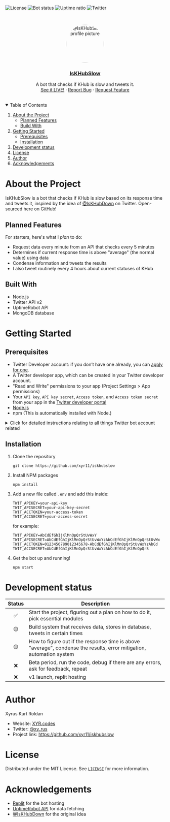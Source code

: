 ![License](https://img.shields.io/github/license/xyr11/iskhubslow?color=blue&style=flat-square)
![Bot status](https://img.shields.io/uptimerobot/status/m787049497-77105a43774c3d08e2afb952?style=flat-square)
![Uptime ratio](https://img.shields.io/uptimerobot/ratio/7/m787049497-77105a43774c3d08e2afb952?label=uptime%20ratio&style=flat-square) 
![Twitter](https://img.shields.io/twitter/follow/IsKHubSlow?color=blue&style=flat-square)

<br />
<p align="center">
  <a href="https://github.com/xyr11/iskhubslow">
    <img src="https://pbs.twimg.com/profile_images/1364194963504852994/dyZu1ojE_400x400.png" alt="@IsKHubSlow profile picture" title="@IsKHubSlow profile picture" width="120" height="120" style="border-radius:50%">
  </a>
  <h3 align="center"><a href="https://twitter.com/IsKHubSlow/" style="color:inherit">IsKHubSlow</a></h3>
  <p align="center">
    A bot that checks if KHub is slow and tweets it.
    <br />
    <a href="https://twitter.com/IsKHubSlow/">See it LIVE!</a>
    ·
    <a href="https://github.com/xyr11/iskhubslow/issues">Report Bug</a>
    ·
    <a href="https://github.com/xyr11/iskhubslow/issues">Request Feature</a>
  </p>
</p>
<br />

<details open="open">
  <summary>Table of Contents</summary>
  <ol>
    <li>
      <a href="#about-the-project">About the Project</a>
      <ul>
        <li><a href="#planned-features">Planned Features</a></li>
        <li><a href="#built-with">Build With</a></li>
      </ul>
    </li>
    <li>
      <a href="#getting-started">Getting Started</a>
      <ul>
        <li><a href="#prerequisites">Prerequisites</a></li>
        <li><a href="#installation">Installation</a></li>
      </ul>
    </li>
    <li><a href="#development-status">Development status</a></li>
    <li><a href="#license">License</a></li>
    <li><a href="#author">Author</a></li>
    <li><a href="#acknowledgements">Acknowledgements</a></li>
  </ol>
</details>

# About the Project
IsKHubSlow is a bot that checks if KHub is slow based on its response time and tweets it, inspired by the idea of [@IsKHubDown](https://twitter.com/IsKHubDown "@IsKHubDown") on Twitter. Open-sourced here on GitHub!

## Planned Features
For starters, here's what I *plan* to do:
- Request data every minute from an API that checks every 5 minutes
- Determines if current response time is above "average" (the normal value) using data
- Condense information and tweets the results
- I also tweet routinely every 4 hours about current statuses of KHub

## Built With
+ Node.js
+ Twitter API v2
+ UptimeRobot API
+ MongoDB database

# Getting Started

## Prerequisites
+ Twitter Developer account: if you don’t have one already, you can [apply for one](https://developer.twitter.com/en/apply-for-access.html).
+ A Twitter developer app, which can be created in your Twitter developer account.
+ "Read and Write" permissions to your app (Project Settings > App permissions)
+ Your `API key`, `API key secret`, `Access token`, and `Access token secret` from your app in the [Twitter developer portal](https://developer.twitter.com/en/docs/developer-portal/overview)
+ [Node.js](https://nodejs.org/en/download/)
+ npm (This is automatically installed with Node.)

<details id="twitter-bot-instructions">
  <summary>Click for detailed instructions relating to all things Twitter bot account related</summary>
  <ol>
    <li>Create a new Twitter account</li>
    <li>Go to <a href="https://developer.twitter.com/en/application">https://developer.twitter.com/en/application</a> and apply for a developer account by following the instructions given</li>
    <li>Go to the Developer dashboard at <a href="https://developer.twitter.com/en/portal/dashboard">https://developer.twitter.com/en/portal/dashboard</a> and create a project. When you create a project, you should also be able to create an app.</li>
    <li>Go to the app that you created and go to its app settings. Go to "App permissions", click edit, and choose "Read and Write" so that your account will be able to 'write' tweets. Press "Save".</li>
    <li>Go back to the app settings and navigate to the "Keys and tokens" part (below your app name).
      <ul>
        <li>Press "Regenerate" on the "API key &amp; secret" part and copy your <code>API key</code> and <code>API key secret</code> values.</li>
        <li>Press "Generate" on the "Access token &amp; secret" part and copy your <code>Access token</code> and <code>Access token secret</code> values.</li>
      </ul>
    </li>
  </ol>
</details>

## Installation

1. Clone the repository 
   ```
   git clone https://github.com/xyr11/iskhubslow
   ```
2. Install NPM packages
   ```
   npm install
   ```
3. Add a new file called `.env` and add this inside:
   ```
   TWIT_APIKEY=your-api-key
   TWIT_APISECRET=your-api-key-secret
   TWIT_ACCTOKEN=your-access-token
   TWIT_ACCSECRET=your-access-secret
   ```
   for example:
   ```
   TWIT_APIKEY=AbCdEfGhIjKlMnOpQrStUvWxY
   TWIT_APISECRET=AbCdEfGhIjKlMnOpQrStUvWxYzAbCdEfGhIjKlMnOpQrStUvWx
   TWIT_ACCTOKEN=0123456789012345678-AbCdEfGhIjKlMnOpQrStUvWxYzAbCd
   TWIT_ACCSECRET=AbCdEfGhIjKlMnOpQrStUvWxYzAbCdEfGhIjKlMnOpQrS
   ```
4. Get the bot up and running!
   ```
   npm start
   ```

# Development status
Status | Description
:---: | ---
✅ | Start the project, figuring out a plan on how to do it, pick essential modules
🟡 | Build system that receives data, stores in database, tweets in certain times
🟡 | How to figure out if the response time is above "average", condense the results, error mitigation, automation system
❌ | Beta period, run the code, debug if there are any errors, ask for feedback, repeat
❌ | v1 launch, replit hosting

# Author
Xyrus Kurt Roldan
+ Website: [XYR.codes](https://xyr.codes/)
+ Twitter: [@xy_rus](https://twitter.com/xy_rus)
+ Project link: https://github.com/xyr11/iskhubslow

# License
Distributed under the MIT License. See [`LICENSE`](https://github.com/xyr11/xtrike-bot/blob/main/LICENSE) for more information.

# Acknowledgements
+ [Replit](https://repl.it) for the bot hosting
+ [UptimeRobot API](https://uptimerobot.com/api/) for data fetching
+ [@IsKHubDown](https://twitter.com/IsKHubDown "@IsKHubDown") for the original idea
